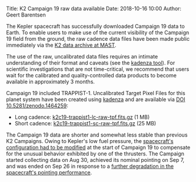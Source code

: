 Title: K2 Campaign 19 raw data available
Date: 2018-10-16 10:00
Author: Geert Barentsen

The Kepler spacecraft has successfully downloaded Campaign 19 data to Earth.
To enable users to make use of the current visibility of the Campaign 19 field
from the ground, the raw cadence data files have been made public immediately
via the [K2 data archive at MAST](http://archive.stsci.edu/missions/k2/raw_cadence_data/). 

The use of the raw, uncalibrated data files requires an intimate understanding
of their format and caveats (see the [kadenza tool](https://github.com/KeplerGO/kadenza)).
For scientific investigations that are not time-critical,
we recommend that users wait for the calibrated and quality-controlled
data products to become available in approximately 3 months.

Campaign 19 included TRAPPIST-1.
Uncalibrated Target Pixel Files for this planet system have been created using 
[kadenza](https://github.com/KeplerGO/kadenza) and are available
via [DOI 10.5281/zenodo.1464259](http://doi.org/10.5281/zenodo.1464260):

* Long cadence: [k2c19-trappist1-lc-raw-tpf.fits.gz](
https://zenodo.org/record/1464260/files/k2c19-trappist1-lc-raw-tpf.fits.gz) (1 MB)
* Short cadence: [k2c19-trappist1-sc-raw-tpf.fits.gz](https://zenodo.org/record/1464260/files/k2c19-trappist1-sc-raw-tpf.fits.gz) (25 MB)

The Campaign 19 data are shorter and somewhat less stable than previous K2 Campaigns.
Owing to Kepler's low fuel pressure, the [spacecraft's configuration had to be modified](k2-campaign-19-status-update.html) at the start of Campaign 19 to compensate for the unusual behavior exhibited by one of the thrusters.
The Campaign started collecting data on Aug 30, achieved its nominal
pointing on Sep 7, and was ended on Sep 26 in response to 
a [further degradation in the spacecraft's pointing performance](k2-campaign-19-ended-to-downlink-data.html).

